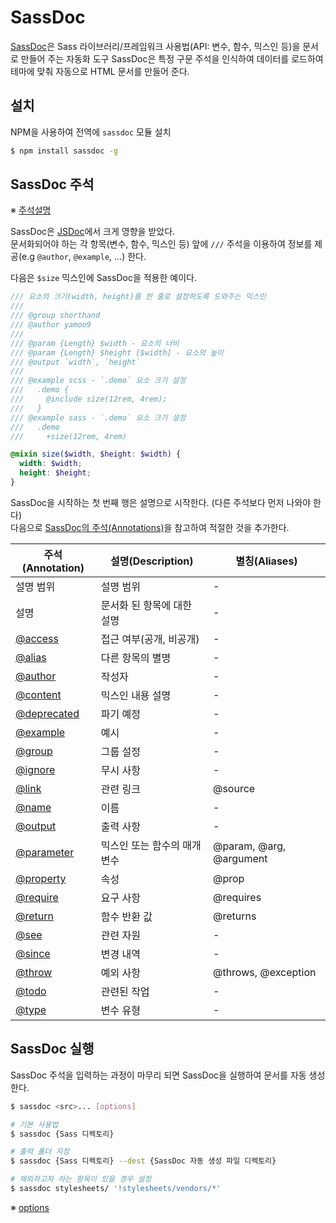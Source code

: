 # SassDoc

[SassDoc](http://sassdoc.com/)은 Sass 라이브러리/프레임워크 사용법(API: 변수, 함수, 믹스인 등)을 문서로 만들어 주는 자동화 도구
 SassDoc은 특정 구문 주석을 인식하여 데이터를 로드하여 테마에 맞춰 자동으로 HTML 문서를 만들어 준다.

## 설치

NPM을 사용하여 전역에 `sassdoc` 모듈 설치

```sh
$ npm install sassdoc -g
```

## SassDoc 주석

※ [주석설명](annotations.md)

SassDoc은 [JSDoc](http://usejsdoc.org/)에서 크게 영향을 받았다.  
문서화되어야 하는 각 항목(변수, 함수, 믹스인 등) 앞에 `///` 주석을 이용하여 정보를 제공(e.g `@author`, `@example`, ...) 한다.  

다음은 `$size` 믹스인에 SassDoc을 적용한 예이다.

```scss
/// 요소의 크기(width, height)를 한 줄로 설정하도록 도와주는 믹스인
///
/// @group shorthand
/// @author yamoo9
///
/// @param {Length} $width - 요소의 너비
/// @param {Length} $height [$width] - 요소의 높이
/// @output `width`, `height`
///
/// @example scss - `.demo` 요소 크기 설정
///   .demo {
///     @include size(12rem, 4rem);
///   }
/// @example sass - `.demo` 요소 크기 설정
///   .demo
///     +size(12rem, 4rem)

@mixin size($width, $height: $width) {
  width: $width;
  height: $height;
}
```

SassDoc을 시작하는 첫 번째 행은 설명으로 시작한다. (다른 주석보다 먼저 나와야 한다)  
다음으로 [SassDoc의 주석(Annotations)](http://sassdoc.com/annotations/)을 참고하여 적절한 것을 추가한다.

주석(Annotation) | 설명(Description) | 별칭(Aliases)
--- | --- | ---
설명 범위 | 설명 범위 | -
설명 | 문서화 된 항목에 대한 설명 | -
[@access](annotations.md#access) | 접근 여부(공개, 비공개) | -
[@alias](annotations.md#alias) | 다른 항목의 별명 | -
[@author](annotations.md#author) | 작성자 | -
[@content](annotations.md#content) | 믹스인 내용 설명 | -
[@deprecated](annotations.md#deprecated) | 파기 예정 | -
[@example](annotations.md#example) | 예시 | -
[@group](annotations.md#group) | 그룹 설정 | -
[@ignore](annotations.md#ignore) | 무시 사항 | -
[@link](annotations.md#link) | 관련 링크 | @source
[@name](annotations.md#name) | 이름 | -
[@output](annotations.md#output) | 출력 사항 | -
[@parameter](annotations.md#parameter) | 믹스인 또는 함수의 매개변수 | @param, @arg, @argument
[@property](annotations.md#property) | 속성 | @prop
[@require](annotations.md#require) | 요구 사항 | @requires
[@return](annotations.md#return) | 함수 반환 값 | @returns
[@see](annotations.md#see) | 관련 자원 | -
[@since](annotations.md#since) | 변경 내역 | -
[@throw](annotations.md#throw) | 예외 사항 | @throws, @exception
[@todo](annotations.md#todo) | 관련된 작업 | -
[@type](annotations.md#type) | 변수 유형 | -


## SassDoc 실행

SassDoc 주석을 입력하는 과정이 마무리 되면 SassDoc을 실행하여 문서를 자동 생성한다.

```sh
$ sassdoc <src>... [options]

# 기본 사용법
$ sassdoc {Sass 디렉토리}

# 출력 폴더 지정
$ sassdoc {Sass 디렉토리} --dest {SassDoc 자동 생성 파일 디렉토리}

# 제외하고자 하는 항목이 있을 경우 설정
$ sassdoc stylesheets/ '!stylesheets/vendors/*'
```

※ [options](http://sassdoc.com/getting-started/#options)